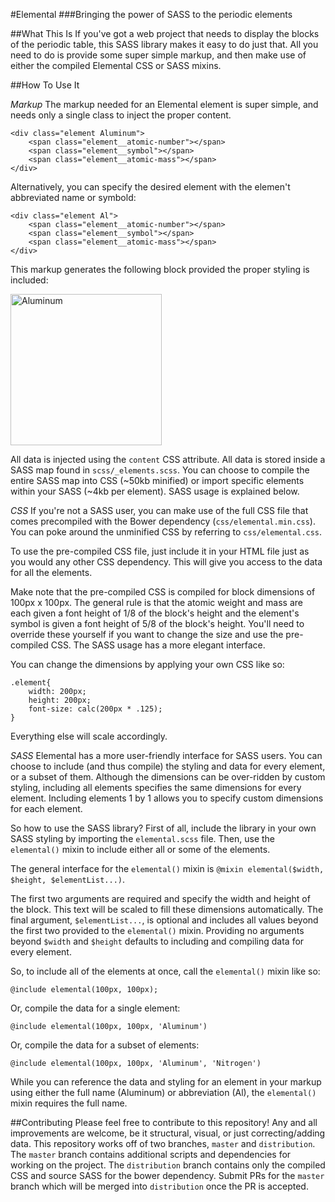 #Elemental
###Bringing the power of SASS to the periodic elements

##What This Is
If you've got a web project that needs to display the blocks of the periodic table, this SASS library makes it easy to do just that. All you need to do is provide some super simple markup, and then make use of either the compiled Elemental CSS or SASS mixins.

##How To Use It

*Markup*
The markup needed for an Elemental element is super simple, and needs only a single class to inject the proper content.

	<div class="element Aluminum">
		<span class="element__atomic-number"></span>
		<span class="element__symbol"></span>
		<span class="element__atomic-mass"></span>
	</div>

Alternatively, you can specify the desired element with the elemen't abbreviated name or symbold:

	<div class="element Al">
		<span class="element__atomic-number"></span>
		<span class="element__symbol"></span>
		<span class="element__atomic-mass"></span>
	</div>

This markup generates the following block provided the proper styling is included:

<img width="242" alt="Aluminum" src="https://cloud.githubusercontent.com/assets/3239506/16701937/a16dddc2-4528-11e6-8389-cff78c190864.png">

All data is injected using the `content` CSS attribute. All data is stored inside a SASS map found in `scss/_elements.scss`. You can choose to compile the entire SASS map into CSS (~50kb minified) or import specific elements within your SASS (~4kb per element). SASS usage is explained below.

*CSS*
If you're not a SASS user, you can make use of the full CSS file that comes precompiled with the Bower dependency (`css/elemental.min.css`). You can poke around the unminified CSS by referring to `css/elemental.css`.

To use the pre-compiled CSS file, just include it in your HTML file just as you would any other CSS dependency. This will give you access to the data for all the elements. 

Make note that the pre-compiled CSS is compiled for block dimensions of 100px x 100px. The general rule is that the atomic weight and mass are each given a font height of 1/8 of the block's height and the element's symbol is given a font height of 5/8 of the block's height. You'll need to override these yourself if you want to change the size and use the pre-compiled CSS. The SASS usage has a more elegant interface.

You can change the dimensions by applying your own CSS like so:

	.element{
		width: 200px;
		height: 200px;
		font-size: calc(200px * .125);
	}

Everything else will scale accordingly.


*SASS*
Elemental has a more user-friendly interface for SASS users. You can choose to include (and thus compile) the styling and data for every element, or a subset of them. Although the dimensions can be over-ridden by custom styling, including all elements specifies the same dimensions for every element. Including elements 1 by 1 allows you to specify custom dimensions for each element.

So how to use the SASS library? First of all, include the library in your own SASS styling by importing the `elemental.scss` file. Then, use the `elemental()` mixin to include either all or some of the elements.

The general interface for the `elemental()` mixin is `@mixin elemental($width, $height, $elementList...)`.

The first two arguments are required and specify the width and height of the block. This text will be scaled to fill these dimensions automatically. The final argument, `$elementList...`, is optional and includes all values beyond the first two provided to the `elemental()` mixin. Providing no arguments beyond `$width` and `$height` defaults to including and compiling data for every element.

So, to include all of the elements at once, call the `elemental()` mixin like so:

	@include elemental(100px, 100px);

Or, compile the data for a single element:

	@include elemental(100px, 100px, 'Aluminum')

Or, compile the data for a subset of elements:

	@include elemental(100px, 100px, 'Aluminum', 'Nitrogen')

While you can reference the data and styling for an element in your markup using either the full name (Aluminum) or abbreviation (Al), the `elemental()` mixin requires the full name.

##Contributing
Please feel free to contribute to this repository! Any and all improvements are welcome, be it structural, visual, or just correcting/adding data. This repository works off of two branches, `master` and `distribution`. The `master` branch contains additional scripts and dependencies for working on the project. The `distribution` branch contains only the compiled CSS and source SASS for the bower dependency. Submit PRs for the `master` branch which will be merged into `distribution` once the PR is accepted.
